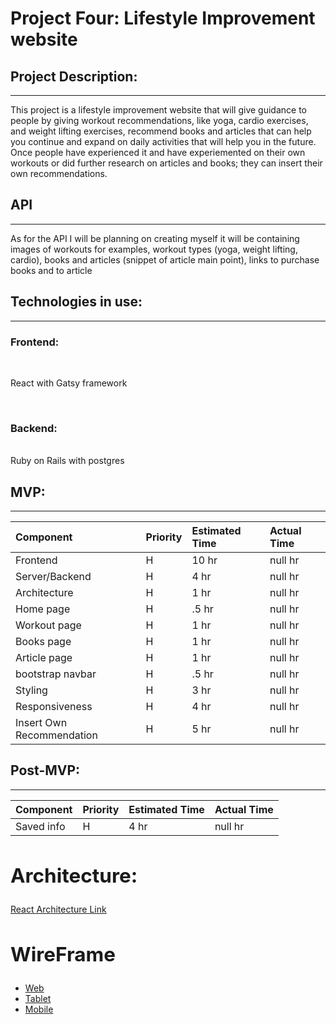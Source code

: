 
<h1>Project Four: Lifestyle Improvement website</h1>

**<h2>Project Description:</h2>**
<hr>
This project is a lifestyle improvement website that will give guidance to people by giving workout recommendations, like yoga, cardio exercises, and weight lifting exercises, recommend books and articles that can help you continue and expand on daily activities that will help you in the future. Once people have experienced it and have experiemented on their own workouts or did further research on articles and books; they can insert their own recommendations.

**<h2>API</h2>**
<hr>
As for the API I will be planning on creating myself it will be containing images of workouts for examples, workout types (yoga, weight lifting, cardio), books and articles (snippet of article main point), links to purchase books and to article

**<h2>Technologies in use:</h2>**
<hr>

<h3>Frontend:</h3>
<br>
<p>React with Gatsy framework</p>
<br>
<h3>Backend:</h3>
<br>
Ruby on Rails with postgres

**<h2>MVP:</h2>**
<hr>

| Component                      | Priority | Estimated Time | Actual Time |
| :----------------------------- | :------- | :------------- | :---------- |
| Frontend | H | 10 hr | null hr |
| Server/Backend | H | 4 hr | null hr |
| Architecture | H | 1 hr | null hr |
| Home page | H | .5 hr | null hr |
| Workout page | H | 1 hr | null hr |
| Books page | H | 1 hr | null hr |
| Article page | H | 1 hr | null hr |
| bootstrap navbar | H | .5 hr | null hr |
| Styling | H | 3 hr | null hr |
| Responsiveness | H | 4 hr | null hr |
| Insert Own Recommendation | H | 5 hr | null hr |

**<h2>Post-MVP:</h2>**
<hr>

| Component                      | Priority | Estimated Time | Actual Time |
| :----------------------------- | :------- | :------------- | :---------- |
| Saved info | H | 4 hr | null hr |

## **<h2>Architecture:</h2>**

[React Architecture Link](https://res.cloudinary.com/dczjejcpv/image/upload/v1605812592/824C0471-7E61-4D24-92AF-86371E838532_pxkucg.jpg)

## **<h2>WireFrame</h2>**

- [Web](https://res.cloudinary.com/dczjejcpv/image/upload/v1605817915/9F6D98CF-5479-4436-B3D8-53982472D288_sdwgsu.png)
- [Tablet](https://res.cloudinary.com/dczjejcpv/image/upload/v1605817966/47342F1D-34F6-4E70-B06E-D3833F92FD07_sijgqy.jpg)
- [Mobile](https://res.cloudinary.com/dczjejcpv/image/upload/v1605818002/9A9BABEB-9DE5-4105-B4C4-2990E873735D_4_5005_c_j0nw5y.jpg)
<!-- 
Make sure you review your project proposal with your instructors so you can
make sure it's **something you can accomplish in the limited time we have**, and
make sure it's **something that'll be impressive visually**. Sometimes people do
judge a book by its cover – or an app by its design. Reach out to your instructors 
to discuss your project idea ASAP! -->


<!-- ## Requirements

### Technical Requirements

Your project must:

* **Be a complete product.** 
* **Implement thoughtful user stories**
* **Be deployed online**
* **Use something we didn't teach in class**

## Submission

Add your project info to `Capstone` tab in the [Unit Projects](https://docs.google.com/spreadsheets/d/1dz0OP4m1aaLbZcj8QiBHWuXN27hPCItsJsLINrT8Kf0/edit#gid=138749698) spreadsheet. 

***DO NOT FORK THIS REPOSITORY!*** Create a **new** repository. Then, submit
your project as an issue to this repo.

You must turn in something before presentations begin. However, you are welcome
(and encouraged) to continue working on it!

## Presentation

You will present your final project in a science fair format on the last day of
Project Week. Stay tuned for a schedule!

## Necessary Deliverables

Your submission must include **all** of the following:

### Project Idea and Initial Planning

By the end of Day 1 of Project Week, you need to submit:

1. Your project idea (a brief 2-3 sentence description of your app)
2. A list of your models and their properties

These and any other planning assets (wireframes, user stories, etc) should go
inside a `planning/` directory inside one of your project repositories. 

### Final Project

Your project is due on the last day of Project Week (the exact date is in your
course calendar). 

The repository/repositories for your final project should include:

* A working project (built by you) that meets the technical requirements above.
* Frequent commits dating back to the very beginning of the project.
* A `readme.md` file in the root of your repo that follows [good standards of
  documentation](https://git.generalassemb.ly/ga-wdi-lessons/documentation-markdown)
  (i.e. explanations of the technologies used, the approach taken, features,
  installation instructions, unsolved problems, etc.)
* A `planning/` directory in the root of your repo containing a diagram mapping
  out your project domain. You are welcome to include other planning documents
  (e.g., wireframes, user stories).
* A link to your hosted, working project in the URL section of your Github
  repo:

> ![The URL section of your Github repo](https://i.imgur.com/QQ7RsfR.gif)

## Asking For Help

## GitHub Issues

You get 2 tokens to ask questions to any instructor this week. Use them strategically -- only when you really, really need help. After this week we won't always be there to help you, so keep that in mind.

## Potential Project Ideas

### Q&A App
Think of how helpful sites like Quora & StackOverflow are. Maybe there's some
other niche, or some surprising twist you can add to the question-and-answer
game.

### Car Repair Log
Keep up with your vehicle as you commute every day to your final weeks of WDI
save things like mileage, last inspect, oil changes, and maybe even receipts &
important document you need to have backed up.

### Email-like Messages
Imagine a realtime messaging client, but with private messages, an inbox, unread
messages, and who knows what else. This is your chance to re-invent email as we
know it.

Here is the GA gallery of exceptionally awesome WDI projects from all over the
world! - https://gallery.generalassemb.ly/WDI

## Tips

* **Implement one or two easy things, and one hard thing.** The hard thing
  should be what stretches you out of your comfort zone, whether it's interfacing
  with an external API, loading a map with data points, drawing a graph, or any
  other challenging thing.
* **Don’t get too caught up in too many awesome features** – simple is always
  better. Build something impressive that does one thing well.
* **Design first.** Planning with user stories & wireframes before writing code
  means you won't get distracted changing your mind – you'll know what to build,
  and you can spend your time wisely by just building it.
* **Don’t hesitate to write throwaway code** to solve short term problems.
* **Read the docs for whatever technologies / frameworks / APIs you use**.
* **Write your code DRY** and **build your APIs RESTful**.
* **Commit early, commit often.** Don’t be afraid to break something because you
  can always go back in time to a previous version.
* **Keep user stories small and well-defined**, and remember – user stories
  focus on what a user needs, not what development tasks need accomplishing.
* **Write code another developer wouldn't have to ask you about**. Do your
  naming conventions make sense? Would another developer be able to look at your
  app and understand what everything is?
* **Make it all well-formatted.** Are you indenting consistently? Can we find
  the start and end of every div, curly brace, etc?
* **Comment your code.** Will someone understand what is going on in each block
  or function? Even if it's obvious, explaining the "what" and "why" means
  someone else can pick it up and get it.
* **Write pseudocode before you write actual code.** Thinking through the logic
  of something helps.

## Resources

* **[HackDesign](https://hackdesign.org/lessons)** _(beginner's reference for
  thinking like a designer)_

### Pre-employment checklist

- [ ] Add the deployed URL to repo settings
- [ ] Add a readme with:
  - [ ] An embedded screenshot of the app
  - [ ] Explanations of the **technologies** used
  - [ ] **Installation instructions** for any dependencies
  - [ ] Link to your **user stories** – who are your users, what do they want
    and why?
  - [ ] Link to your **wireframes** – sketches of major views / interfaces in
    your application
  - [ ] Descriptions of any **unsolved problems** or **major hurdles** you had
    to overcome

## Plagiarism

Take a moment to re-familiarize yourself with the [plagiarism
policy](https://git.generalassemb.ly/DC-WDI/Administrative/blob/master/plagiarism.md),
specifically on using work you find online and on work you do with other
students.

We give assignments like this to give you the opportunity to review the material
in class in a practical manner. By building something using what you've learned
in class, you'll be reviewing the material and gaining a deeper understanding of
it.

These assignments are similar to those you can expect when applying for a job,
either in the form of a take-home coding challenge or an in-person technical
interview. So it's important that you put in your best effort now and challenge
yourself to do this assignment on your own.

If you are struggling with the material, that's alright! That's why you're here.
First, try reviewing the previous lessons and exercises. Go easy on yourself,
you're still learning! If you're still struggling after that, come to office
hours and ask an instructor for help. They're here to help you!

Don't copy and paste from another source or another student or the solution
branch. That's just going to put you at a disadvantage when you're interviewing
for a job
=======

 -->
